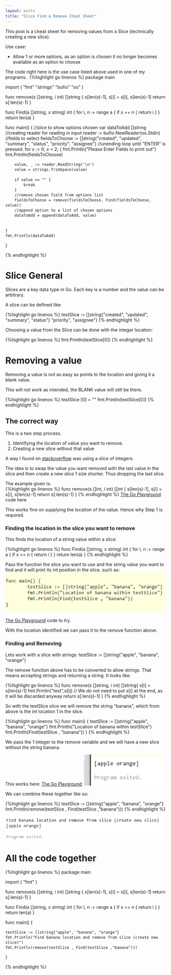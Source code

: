 ```yaml
---
layout: posts
title: "Slice Find & Remove Cheat Sheet"
---
```


This post is a cheat sheet for removing values from a Slice (technically creating a new slice).

Use case:
* Allow 1 or more options, as an option is chosen it no longer becomes available as an option to choose


The code right here is the use case listed above used in one of my programs..
{%highlight go linenos %}
package main

import (
	"fmt"
	"strings"
	"bufio"
	"os"
)

func remove(s []string, i int) []string {
    s[len(s)-1], s[i] = s[i], s[len(s)-1]
    return s[:len(s)-1]
}

func Find(a []string, x string) int {
	for i, n := range a {
		if x == n {
			return i
		}
	}
	return len(a)
}

func main() {
    //slice to show options chosen
	var dataToAdd []string
	//creating reader for reading in input
	reader := bufio.NewReader(os.Stdin)
	//fields to select
	fieldsToChoose := []string{"created", "updated", "summary", "status", "priority", "assignee"}
	//unending loop until "ENTER" is pressed.
	for x := 0; x < 2; {
		fmt.Println("Please Enter Fields to print out")
		fmt.Println(fieldsToChoose)
		
		value, _ := reader.ReadString('\n')
		value = strings.TrimSpace(value)

		if value == "" {
			break
		}
		//remove chosen field from options list
		fieldsToChoose = remove(fieldsToChoose, Find(fieldsToChoose, value))
		//append option to a list of chosen options
		dataToAdd = append(dataToAdd, value)
		

	}
	fmt.Println(dataToAdd)
	
}



{% endhighlight %}

# Slice General  
Slices are a key data type in Go. Each key is a number and the value can be arbitrary.

A slice can be defined like:


{%highlight go linenos %}
testSlice := []string{"created", "updated", "summary", "status"} "priority", "assignee"}
{% endhighlight %}


Choosing a value from the Slice can be done with the integer location:

{%highlight go linenos %}
fmt.Println(testSlice[0])
{% endhighlight %}

# Removing a value
Removing a value is not as easy as points to the location and giving it a blank value. 

This will not work as intended, the BLANK value will still be there.

{%highlight go linenos %}
	testSlice [0] = ""
	fmt.Println(testSlice[0])
{% endhighlight %}

## The correct way
This is a two step process.

1) Identifying the location of value you want to remove. 
2) Creating a new slice without that value

A way I found on [stackoverflow](https://stackoverflow.com/questions/37334119/how-to-delete-an-element-from-a-slice-in-golang) was using a slice of integers.

The idea is to swap the value you want removed with the last value in the slice and then create a new slice 1 size shorter. Thus dropping the last slice.

The example given is:  
{%highlight go linenos %}
func remove(s []int, i int) []int {
    s[len(s)-1], s[i] = s[i], s[len(s)-1]
    return s[:len(s)-1]
}
{% endhighlight %}
[The Go Playground](https://play.golang.org/p/cssHAwjAcak) code here

This works fine on supplying the location of the value. Hence why Step 1 is required.


### Finding the location in the slice you want to remove
This finds the location of a string value within a slice:

{%highlight go linenos %}
func Find(a []string, x string) int {
	for i, n := range a {
		if x == n {
			return i
		}
	}
	return len(a)
}
{% endhighlight %}

Pass the function the slice you want to use and the string value you want to find and it will print its int position in the slice. such as:
![](/images/slices1/image_1.png)

[The Go Playground](https://play.golang.org/p/sGGkl6W8Yxo) code to try.

With the location identified we can pass it to the remove function above.


### Finding and Removing    
Lets work with a slice with strings:
testSlice := []string{"apple", "banana", "orange"}

The remove function above has to be converted to allow strings. That means accepting strings and returning a string. It looks like:

{%highlight go linenos %}
func remove(s []string, i int) []string{
	s[i] = s[len(s)-1]
	fmt.Println("test",s[i])
	// We do not need to put s[i] at the end, as it will be discarded anyway
	return s[:len(s)-1]
}
{% endhighlight %}


So with the testSlice slice we will remove the string "banana", which from above is the int location 1 in the slice.

{%highlight go linenos %}
func main() {
	testSlice := []string{"apple", "banana", "orange"}
	fmt.Println("Location of banana within testSlice")
	fmt.Println(Find(testSlice , "banana"))
}
{% endhighlight %}

We pass the 1 integer to the remove variable and we will have a new slice without the string banana.

This works here:
[The Go Playground](https://play.golang.org/p/oPuGwmaZff6)
![](/images/slices1/image_2.png)

We can combine these together like so:

{%highlight go linenos %}
	testSlice := []string{"apple", "banana", "orange"}
	fmt.Println(remove(testSlice , Find(testSlice ,"banana")))
{% endhighlight %}

![](/images/slices1/image_3.png)


# All the code together
{%highlight go linenos %}
package main

import (
	"fmt"
)

func remove(s []string, i int) []string {
    s[len(s)-1], s[i] = s[i], s[len(s)-1]
    return s[:len(s)-1]
}

func Find(a []string, x string) int {
	for i, n := range a {
		if x == n {
			return i
		}
	}
	return len(a)
}


func main() {

	
	
	testSlice := []string{"apple", "banana", "orange"}
	fmt.Println("Find banana location and remove from slice (create new slice)")
	fmt.Println(remove(testSlice , Find(testSlice ,"banana")))
	
	
}

{% endhighlight %}